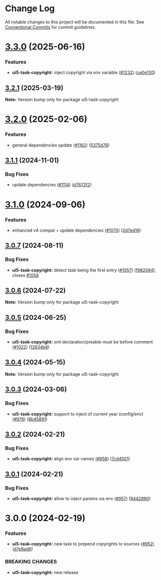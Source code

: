 # Change Log

All notable changes to this project will be documented in this file.
See [Conventional Commits](https://conventionalcommits.org) for commit guidelines.

# [3.3.0](https://github.com/ui5-community/ui5-ecosystem-showcase/compare/ui5-task-copyright@3.2.1...ui5-task-copyright@3.3.0) (2025-06-16)


### Features

* **ui5-task-copyright:** inject copyright via env variable ([#1232](https://github.com/ui5-community/ui5-ecosystem-showcase/issues/1232)) ([ce0e130](https://github.com/ui5-community/ui5-ecosystem-showcase/commit/ce0e13055f866dcd220166b51585c6c597dd3d84))





## [3.2.1](https://github.com/ui5-community/ui5-ecosystem-showcase/compare/ui5-task-copyright@3.2.0...ui5-task-copyright@3.2.1) (2025-03-19)

**Note:** Version bump only for package ui5-task-copyright





# [3.2.0](https://github.com/ui5-community/ui5-ecosystem-showcase/compare/ui5-task-copyright@3.1.1...ui5-task-copyright@3.2.0) (2025-02-06)


### Features

* general dependencies update ([#1162](https://github.com/ui5-community/ui5-ecosystem-showcase/issues/1162)) ([5375d76](https://github.com/ui5-community/ui5-ecosystem-showcase/commit/5375d76496741433330d76ce59a89b39f7ad8a69))





## [3.1.1](https://github.com/ui5-community/ui5-ecosystem-showcase/compare/ui5-task-copyright@3.1.0...ui5-task-copyright@3.1.1) (2024-11-01)


### Bug Fixes

* update dependencies ([#1114](https://github.com/ui5-community/ui5-ecosystem-showcase/issues/1114)) ([d7672f2](https://github.com/ui5-community/ui5-ecosystem-showcase/commit/d7672f2cd10f8a5de1da3070050ab98810e0fcf8))





# [3.1.0](https://github.com/ui5-community/ui5-ecosystem-showcase/compare/ui5-task-copyright@3.0.7...ui5-task-copyright@3.1.0) (2024-09-06)


### Features

* enhanced v4 compat + update dependencies ([#1070](https://github.com/ui5-community/ui5-ecosystem-showcase/issues/1070)) ([2d7ed16](https://github.com/ui5-community/ui5-ecosystem-showcase/commit/2d7ed1623249febd32ecabdd2b47698f1cd968d5))





## [3.0.7](https://github.com/ui5-community/ui5-ecosystem-showcase/compare/ui5-task-copyright@3.0.6...ui5-task-copyright@3.0.7) (2024-08-11)


### Bug Fixes

* **ui5-task-copyright:** detect task being the first entry ([#1057](https://github.com/ui5-community/ui5-ecosystem-showcase/issues/1057)) ([f982084](https://github.com/ui5-community/ui5-ecosystem-showcase/commit/f982084ee43bbcfac5f9cd78b9809925a5ec0a7c)), closes [#1056](https://github.com/ui5-community/ui5-ecosystem-showcase/issues/1056)





## [3.0.6](https://github.com/ui5-community/ui5-ecosystem-showcase/compare/ui5-task-copyright@3.0.5...ui5-task-copyright@3.0.6) (2024-07-22)

**Note:** Version bump only for package ui5-task-copyright





## [3.0.5](https://github.com/ui5-community/ui5-ecosystem-showcase/compare/ui5-task-copyright@3.0.4...ui5-task-copyright@3.0.5) (2024-06-25)


### Bug Fixes

* **ui5-task-copyright:** xml declaration/preable must be before comment ([#1022](https://github.com/ui5-community/ui5-ecosystem-showcase/issues/1022)) ([12834b8](https://github.com/ui5-community/ui5-ecosystem-showcase/commit/12834b851dd3146266f6392d2b500dfa9c768d0a))





## [3.0.4](https://github.com/ui5-community/ui5-ecosystem-showcase/compare/ui5-task-copyright@3.0.3...ui5-task-copyright@3.0.4) (2024-05-15)

**Note:** Version bump only for package ui5-task-copyright





## [3.0.3](https://github.com/ui5-community/ui5-ecosystem-showcase/compare/ui5-task-copyright@3.0.2...ui5-task-copyright@3.0.3) (2024-03-06)


### Bug Fixes

* **ui5-task-copyright:** support to inject of current year (config/env) ([#976](https://github.com/ui5-community/ui5-ecosystem-showcase/issues/976)) ([8b45891](https://github.com/ui5-community/ui5-ecosystem-showcase/commit/8b45891b21d8d3a75de7b3a0e07f6ddfe653fbb3))





## [3.0.2](https://github.com/ui5-community/ui5-ecosystem-showcase/compare/ui5-task-copyright@3.0.1...ui5-task-copyright@3.0.2) (2024-02-21)


### Bug Fixes

* **ui5-task-copyright:** align env var names ([#958](https://github.com/ui5-community/ui5-ecosystem-showcase/issues/958)) ([7cd4501](https://github.com/ui5-community/ui5-ecosystem-showcase/commit/7cd4501eee3131946cfe2dfc4d389453bf76dd09))





## [3.0.1](https://github.com/ui5-community/ui5-ecosystem-showcase/compare/ui5-task-copyright@3.0.0...ui5-task-copyright@3.0.1) (2024-02-21)


### Bug Fixes

* **ui5-task-copyright:** allow to inject params via env ([#957](https://github.com/ui5-community/ui5-ecosystem-showcase/issues/957)) ([9442880](https://github.com/ui5-community/ui5-ecosystem-showcase/commit/9442880fa987052fdab4413c7e87e63f5f258a9b))





# 3.0.0 (2024-02-19)


### Features

* **ui5-task-copyright:** new task to prepend copyrights to sources ([#952](https://github.com/ui5-community/ui5-ecosystem-showcase/issues/952)) ([d7e8ad6](https://github.com/ui5-community/ui5-ecosystem-showcase/commit/d7e8ad6a32b6112858b1d7187292df22bc21ad68))


### BREAKING CHANGES

* **ui5-task-copyright:** new release
